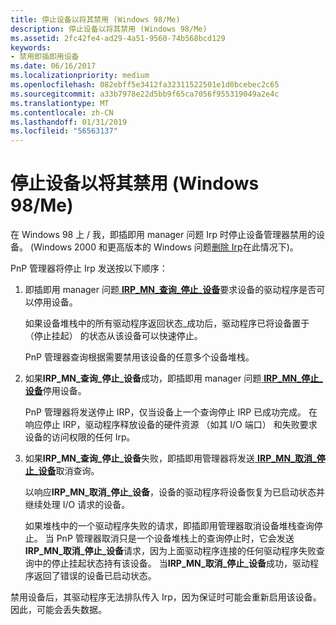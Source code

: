 ```yaml
---
title: 停止设备以将其禁用 (Windows 98/Me)
description: 停止设备以将其禁用 (Windows 98/Me)
ms.assetid: 2fc42fe4-ad29-4a51-9560-74b568bcd129
keywords:
- 禁用即插即用设备
ms.date: 06/16/2017
ms.localizationpriority: medium
ms.openlocfilehash: 082ebff5e3412fa32311522501e1d0bcebec2c65
ms.sourcegitcommit: a33b7978e22d5bb9f65ca7056f955319049a2e4c
ms.translationtype: MT
ms.contentlocale: zh-CN
ms.lasthandoff: 01/31/2019
ms.locfileid: "56563137"
---
```

# <a name="stopping-a-device-to-disable-it-windows-98me"></a>停止设备以将其禁用 (Windows 98/Me)





在 Windows 98 上 / 我，即插即用 manager 问题 Irp 时停止设备管理器禁用的设备。 (Windows 2000 和更高版本的 Windows 问题[删除 Irp](removing-a-device.md)在此情况下)。

PnP 管理器将停止 Irp 发送按以下顺序：

1.  即插即用 manager 问题[ **IRP\_MN\_查询\_停止\_设备**](https://msdn.microsoft.com/library/windows/hardware/ff551725)要求设备的驱动程序是否可以停用设备。

    如果设备堆栈中的所有驱动程序返回状态\_成功后，驱动程序已将设备置于 （停止挂起） 的状态从该设备可以快速停止。

    PnP 管理器查询根据需要禁用该设备的任意多个设备堆栈。

2.  如果**IRP\_MN\_查询\_停止\_设备**成功，即插即用 manager 问题[ **IRP\_MN\_停止\_设备**](https://msdn.microsoft.com/library/windows/hardware/ff551755)停用设备。

    PnP 管理器将发送停止 IRP，仅当设备上一个查询停止 IRP 已成功完成。 在响应停止 IRP，驱动程序释放设备的硬件资源 （如其 I/O 端口） 和失败要求设备的访问权限的任何 Irp。

3.  如果**IRP\_MN\_查询\_停止\_设备**失败，即插即用管理器将发送[ **IRP\_MN\_取消\_停止\_设备**](https://msdn.microsoft.com/library/windows/hardware/ff550826)取消查询。

    以响应**IRP\_MN\_取消\_停止\_设备**，设备的驱动程序将设备恢复为已启动状态并继续处理 I/O 请求的设备。

    如果堆栈中的一个驱动程序失败的请求，即插即用管理器取消设备堆栈查询停止。 当 PnP 管理器取消只是一个设备堆栈上的查询停止时，它会发送**IRP\_MN\_取消\_停止\_设备**请求，因为上面驱动程序连接的任何驱动程序失败查询中的停止挂起状态持有该设备。 当**IRP\_MN\_取消\_停止\_设备**成功，驱动程序返回了错误的设备已启动状态。

禁用设备后，其驱动程序无法排队传入 Irp，因为保证时可能会重新启用该设备。 因此，可能会丢失数据。

 

 




